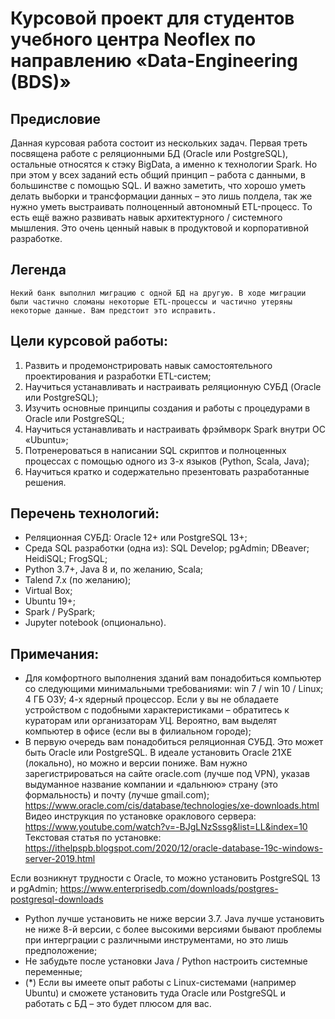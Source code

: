 # Курсовой проект для студентов учебного центра Neoflex по направлению «Data-Engineering (BDS)»

## Предисловие
Данная курсовая работа состоит из нескольких задач. Первая треть посвящена работе с реляционными БД (Oracle или PostgreSQL), остальные относятся к стэку BigData, а именно к технологии Spark. Но при этом у всех заданий есть общий принцип – работа с данными, в большинстве с помощью SQL. И важно заметить, что хорошо уметь делать выборки и трансформации данных – это лишь полдела, так же нужно уметь выстраивать полноценный автономный ETL-процесс. То есть ещё важно развивать навык архитектурного / системного мышления. Это очень ценный навык в продуктовой и корпоративной разработке.

## Легенда
	Некий банк выполнил миграцию с одной БД на другую. В ходе миграции были частично сломаны некоторые ETL-процессы и частично утеряны некоторые данные. Вам предстоит это исправить.

## Цели курсовой работы:
1.	Развить и продемонстрировать навык самостоятельного проектирования и разработки ETL-систем;
2.	Научиться устанавливать и настраивать реляционную СУБД (Oracle или PostgreSQL);
3.	Изучить основные принципы создания и работы с процедурами в Oracle или PostgreSQL;
4.	Научиться устанавливать и настраивать фрэймворк Spark внутри ОС «Ubuntu»;
5.	Потренероваться в написании SQL скриптов и полноценных процессах с помощью одного из 3-х языков (Python, Scala, Java);
6.	Научиться кратко и содержательно презентовать разработанные решения.

## Перечень технологий:
*	Реляционная СУБД: Oracle 12+ или PostgreSQL 13+;
*	Среда SQL разработки (одна из): SQL Develop; pgAdmin; DBeaver; HeidiSQL; FrogSQL;
*	Python 3.7+, Java 8 и, по желанию, Scala;
*	Talend 7.x (по желанию);
*	Virtual Box;
*	Ubuntu 19+;
*	Spark / PySpark;
*	Jupyter notebook (опционально).



## Примечания:
*	Для комфортного выполнения зданий вам понадобиться компьютер со следующими минимальными требованиями: win 7 / win 10 / Linux; 4 ГБ ОЗУ; 4-х ядерный процессор.
Если у вы не обладаете устройством с подобными характеристиками – обратитесь к кураторам или организаторам УЦ. Вероятно, вам выделят компьютер в офисе (если вы в филиальном городе);
*	В первую очередь вам понадобиться реляционная СУБД. Это может быть Oracle или PostgreSQL. В идеале установить Oracle 21XE (локально), но можно и версии пониже. Вам нужно зарегистрироваться на сайте oracle.com (лучше под VPN), указав выдуманное название компании и «дальнюю» страну (это формальность) и почту (лучше gmail.com);
https://www.oracle.com/cis/database/technologies/xe-downloads.html
Видео инструкция по установке ораклового сервера:
https://www.youtube.com/watch?v=-BJgLNzSssg&list=LL&index=10
Текстовая статья по установке:
https://ithelpspb.blogspot.com/2020/12/oracle-database-19c-windows-server-2019.html

Если возникнут трудности с Oracle, то можно установить PostgreSQL 13 и pgAdmin;
https://www.enterprisedb.com/downloads/postgres-postgresql-downloads

*	Python лучше установить не ниже версии 3.7.
Java лучше установить не ниже 8-й версии, с более высокими версиями бывают проблемы при интерграции с различными инструментами, но это лишь предположение;
*	Не забудьте после установки Java / Python настроить системные переменные;
*	(*) Если вы имеете опыт работы с Linux-системами (например Ubuntu) и сможете установить туда Oracle или PostgreSQL и работать с БД – это будет плюсом для вас.


